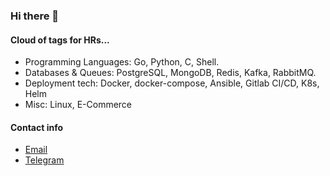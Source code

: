 ### Hi there 👋

#### Cloud of tags for HRs...

* Programming Languages: Go, Python, C, Shell.
* Databases & Queues: PostgreSQL, MongoDB, Redis, Kafka, RabbitMQ.
* Deployment tech: Docker, docker-compose, Ansible, Gitlab CI/CD, K8s, Helm
* Misc: Linux, E-Commerce

#### Contact info

* [Email](mailto:cdayz@yandex.ru)
* [Telegram](https://t.me/nstomchik)
